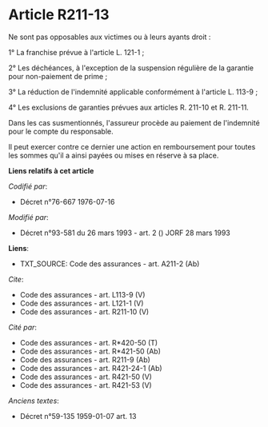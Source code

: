 # Article R211-13

Ne sont pas opposables aux victimes ou à leurs ayants droit :

1° La franchise prévue à l'article L. 121-1 ;

2° Les déchéances, à l'exception de la suspension régulière de la garantie pour non-paiement de prime ;

3° La réduction de l'indemnité applicable conformément à l'article L. 113-9 ;

4° Les exclusions de garanties prévues aux articles R. 211-10 et R. 211-11.

Dans les cas susmentionnés, l'assureur procède au paiement de l'indemnité pour le compte du responsable.

Il peut exercer contre ce dernier une action en remboursement pour toutes les sommes qu'il a ainsi payées ou mises en réserve
à sa place.

**Liens relatifs à cet article**

_Codifié par_:

  - Décret n°76-667 1976-07-16

_Modifié par_:

  - Décret n°93-581 du 26 mars 1993 - art. 2 () JORF 28 mars 1993

**Liens**:

  - TXT_SOURCE: Code des assurances - art. A211-2 (Ab)

_Cite_:

  - Code des assurances - art. L113-9 (V)
  - Code des assurances - art. L121-1 (V)
  - Code des assurances - art. R211-10 (V)

_Cité par_:

  - Code des assurances - art. R*420-50 (T)
  - Code des assurances - art. R*421-50 (Ab)
  - Code des assurances - art. R211-9 (Ab)
  - Code des assurances - art. R421-24-1 (Ab)
  - Code des assurances - art. R421-50 (V)
  - Code des assurances - art. R421-53 (V)

_Anciens textes_:

  - Décret n°59-135 1959-01-07 art. 13
